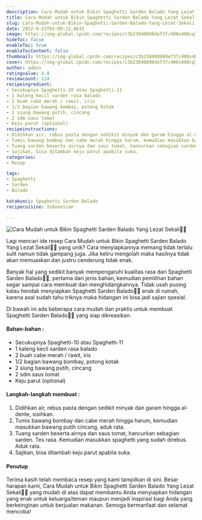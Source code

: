 ```yaml
---
description: Cara Mudah untuk Bikin Spaghetti Sarden Balado Yang Lezat Sekali"
title: Cara Mudah untuk Bikin Spaghetti Sarden Balado Yang Lezat Sekali
slug: Cara-Mudah-untuk-Bikin-Spaghetti-Sarden-Balado-Yang-Lezat-Sekali
date: 2022-9-21T03:09:12.063Z
image: https://img-global.cpcdn.com/recipes/c3b23840898def3f/400x400cq70/photo.jpg
hideToc: false
enableToc: true
enableTocContent: false
thumbnail: https://img-global.cpcdn.com/recipes/c3b23840898def3f/400x400cq70/photo.jpg
cover: https://img-global.cpcdn.com/recipes/c3b23840898def3f/400x400cq70/photo.jpg
author: admin
ratingvalue: 4.8
reviewcount: 124
recipeingredient:
- Secukupnya Spaghetti-10 atau Spaghetti-11
- 1 kaleng kecil sarden rasa balado
- 2 buah cabe merah / rawit, iris
- 1/2 bagian bawang bombay, potong kotak
- 2 siung bawang putih, cincang
- 2 sdm saus tomat
- Keju parut (optional)
recipeinstructions:
- Didihkan air, rebus pasta dengan sedikit minyak dan garam hingga al-dente, sisihkan.
- Tumis bawang bombay dan cabe merah hingga harum, kemudian masukkan bawang putih cincang, aduk rata.
- Tuang sarden beserta airnya dan saus tomat, hancurkan sebagian sarden. Tes rasa. Kemudian masukkan spaghetti yang sudah direbus. Aduk rata.
- Sajikan, bisa ditambah keju parut apabila suka.
categories:
- Resep

tags:
- Spaghetti
- Sarden
- Balado

katakunci: Spaghetti Sarden Balado
recipecuisine: Indonesian

---
```


![Cara Mudah untuk Bikin Spaghetti Sarden Balado Yang Lezat Sekali👩‍🍳](https://img-global.cpcdn.com/recipes/c3b23840898def3f/400x400cq70/photo.jpg)

Lagi mencari ide resep Cara Mudah untuk Bikin Spaghetti Sarden Balado Yang Lezat Sekali👩‍🍳 yang unik? Cara menyiapkannya memang tidak terlalu sulit namun tidak gampang juga. Jika keliru mengolah maka hasilnya tidak akan memuaskan dan justru cenderung tidak enak.

Banyak hal yang sedikit banyak mempengaruhi kualitas rasa dari Spaghetti Sarden Balado👩‍🍳, pertama dari jenis bahan, kemudian pemilihan bahan segar sampai cara membuat dan menghidangkannya. Tidak usah pusing kalau hendak menyiapkan Spaghetti Sarden Balado👩‍🍳 enak di rumah, karena asal sudah tahu triknya maka hidangan ini bisa jadi sajian spesial.

Di bawah ini ada beberapa cara mudah dan praktis untuk membuat Spaghetti Sarden Balado👩‍🍳 yang siap dikreasikan.

<!--inarticleads1-->

#### Bahan-bahan :

- Secukupnya Spaghetti-10 atau Spaghetti-11
- 1 kaleng kecil sarden rasa balado
- 2 buah cabe merah / rawit, iris
- 1/2 bagian bawang bombay, potong kotak
- 2 siung bawang putih, cincang
- 2 sdm saus tomat
- Keju parut (optional)

<!--inarticleads2-->

#### Langkah-langkah membuat :

1. Didihkan air, rebus pasta dengan sedikit minyak dan garam hingga al-dente, sisihkan.
1. Tumis bawang bombay dan cabe merah hingga harum, kemudian masukkan bawang putih cincang, aduk rata.
1. Tuang sarden beserta airnya dan saus tomat, hancurkan sebagian sarden. Tes rasa. Kemudian masukkan spaghetti yang sudah direbus. Aduk rata.
1. Sajikan, bisa ditambah keju parut apabila suka.

#### Penutup

Terima kasih telah membaca resep yang kami tampilkan di sini. Besar harapan kami, Cara Mudah untuk Bikin Spaghetti Sarden Balado Yang Lezat Sekali👩‍🍳 yang mudah di atas dapat membantu Anda menyiapkan hidangan yang enak untuk keluarga/teman maupun menjadi inspirasi bagi Anda yang berkeinginan untuk berjualan makanan. Semoga bermanfaat dan selamat mencoba!